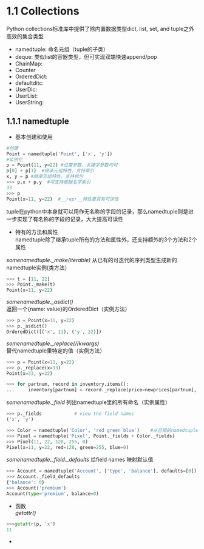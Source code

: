 # 1.1 Collections
Python collections标准库中提供了除内置数据类型dict, list, set, and tuple之外高效的集合类型  
* namedtuple: 命名元组（tuple的子类）
* deque: 类似list的容器类型，但可实现双端快速append/pop
* ChainMap: 
* Counter  
* OrderedDict:  
* defaultditc:  
* UserDic:  
* UserList:  
* UserString:  

## 1.1.1 namedtuple
* 基本创建和使用    
```python
#创建  
Point = namedtuple('Point', ['x', 'y'])  
#实例化  
p = Point(11, y=22) #位置参数，关键字参数均可  
p[0] + p[1]  #继承元组特性，支持索引  
x, y = p #继承元组特性，支持拆包  
>>> p.x + p.y  #可支持根据名字索引  
33  
>>> p  
Point(x=11, y=22)  #__repr__特性更具有可读性    
```
tuple在python中本身就可以用作无名称的字段的记录，那么namedtuple则是进一步实现了有名称的字段的记录，大大提高可读性  

* 特有的方法和属性  
namedtuple除了继承tuple所有的方法和属性外，还支持额外的3个方法和2个属性  

*somenamedtuple._make(iterable)* 从已有的可迭代的序列类型生成新的namedtuple实例(类方法）  
```python
>>> t = [11, 22]
>>> Point._make(t) 
Point(x=11, y=22)
```
*somenamedtuple._asdict()* 返回一个{name: value}的OrderedDict（实例方法）    
```python
>>> p = Point(x=11, y=22)
>>> p._asdict()
OrderedDict([('x', 11), ('y', 22)]) 
```
*somenamedtuple._replace(/*/*kwargs)* 替代namedtuple里特定的值（实例方法） 
```python
>>> p = Point(x=11, y=22)
>>> p._replace(x=33)
Point(x=33, y=22)

>>> for partnum, record in inventory.items():
...     inventory[partnum] = record._replace(price=newprices[partnum], timestamp=time.now())  #应用场景：更新实时价格  
```
*somenamedtuple._field* 列出namedtuple里的所有命名（实例属性）  
```python
>>> p._fields            # view the field names
('x', 'y')

>>> Color = namedtuple('Color', 'red green blue')    #从已知的namedtuple生成新的namedtuple十分有效
>>> Pixel = namedtuple('Pixel', Point._fields + Color._fields)
>>> Pixel(11, 22, 128, 255, 0)
Pixel(x=11, y=22, red=128, green=255, blue=0)
```
*somenamedtuple._field._defaults*  给field names 映射默认值  
```python
>>> Account = namedtuple('Account', ['type', 'balance'], defaults=[0])
>>> Account._field_defaults
{'balance': 0}
>>> Account('premium')
Account(type='premium', balance=0)
```
* 函数  
*getattr()*  
```python
>>>getattr(p, 'x')
11
```
* 
